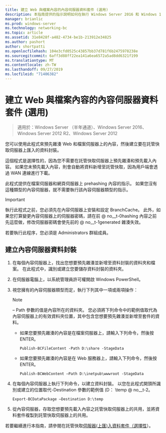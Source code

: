 ```yaml
---
title: 建立 Web 與檔案內容的內容伺服器資料套件 (選用)
description: 本指南提供的指示說明如何在執行 Windows Server 2016 和 Windows 10 的電腦上，以託管快取模式部署 BranchCache。
manager: brianlic
ms.prod: windows-server
ms.technology: networking-bc
ms.topic: article
ms.assetid: 31e8428f-a482-4734-be1b-213912e34825
ms.author: pashort
author: shortpatti
ms.openlocfilehash: 104e3cfd0525c43857bb37d781f6b2475978238e
ms.sourcegitcommit: 6aff3d88ff22ea141a6ea6572a5ad8dd6321f199
ms.translationtype: MT
ms.contentlocale: zh-TW
ms.lasthandoff: 09/27/2019
ms.locfileid: "71406382"
---
```

# <a name="create-content-server-data-packages-for-web-and-file-content-optional"></a>建立 Web 與檔案內容的內容伺服器資料套件 (選用)

>適用於：Windows Server （半年通道）、Windows Server 2016、Windows Server 2012 R2、Windows Server 2012

您可以使用此程式來預先雜湊 Web 和檔案伺服器上的內容，然後建立要在託管快取伺服器上匯入的資料封裝。 

這個程式是選擇性的，因為您不需要在託管快取伺服器上預先雜湊和預先載入內容。 如果您未預先載入內容，則會自動將資料新增至託管快取，因為用戶端會透過 WAN 連線進行下載。

此程式提供在檔案伺服器和網頁伺服器上 prehashing 內容的指示。 如果您沒有這種類型的內容伺服器，就不需要執行該內容伺服器類型的指示。

>[!IMPORTANT]
>執行此程式之前，您必須先在內容伺服器上安裝和設定 BranchCache。 此外，如果您打算變更內容伺服器上的伺服器密碼，請在前 @ no__t-0hashing 內容之前先這麼做，修改伺服器密碼會使先前的 @ no__t-1generated 雜湊失效。

若要執行此程序，您必須是 Administrators 群組成員。

## <a name="to-create-content-server-data-packages"></a>建立內容伺服器資料封裝

1. 在每個內容伺服器上，找出您想要預先雜湊並新增至資料封裝的資料夾和檔案。 在此程式中，識別或建立您要儲存資料封裝的資料夾。

2. 在伺服器電腦上，以系統管理員許可權開啟 Windows PowerShell。

3. 視您擁有的內容伺服器類型而定，執行下列其中一項或兩項操作：

    > [!NOTE]
    > – Path 參數的值是內容所在的資料夾。 您必須將下列命令中的範例值取代為內容伺服器上的有效資料夾位置，其中包含您想要預先雜湊並新增至套件的資料。
  
    - 如果您要預先雜湊的內容是在檔案伺服器上，請輸入下列命令，然後按 ENTER。

        ```  
        Publish-BCFileContent -Path D:\share -StageData
        ```  

    -   如果您要預先雜湊的內容是在 Web 服務器上，請輸入下列命令，然後按 ENTER。

        ```  
        Publish-BCWebContent –Path D:\inetpub\wwwroot -StageData
        ```  

4. 在每個內容伺服器上執行下列命令，以建立資料封裝。 以您在此程式開頭所識別或建立的位置取代-Destination 參數的範例值 \(D： \\temp @ no__t-2。

    ```  
    Export-BCDataPackage –Destination D:\temp
    ```  

5. 從內容伺服器，存取您想要預先載入內容之託管快取伺服器上的共用，並將資料套件複製到託管快取伺服器上的共用。

若要繼續進行本指南，請參閱在託管快取[伺服器&#40;上匯&#41;入資料套件（選擇性](9-Bc-Import-Data.md)）。

